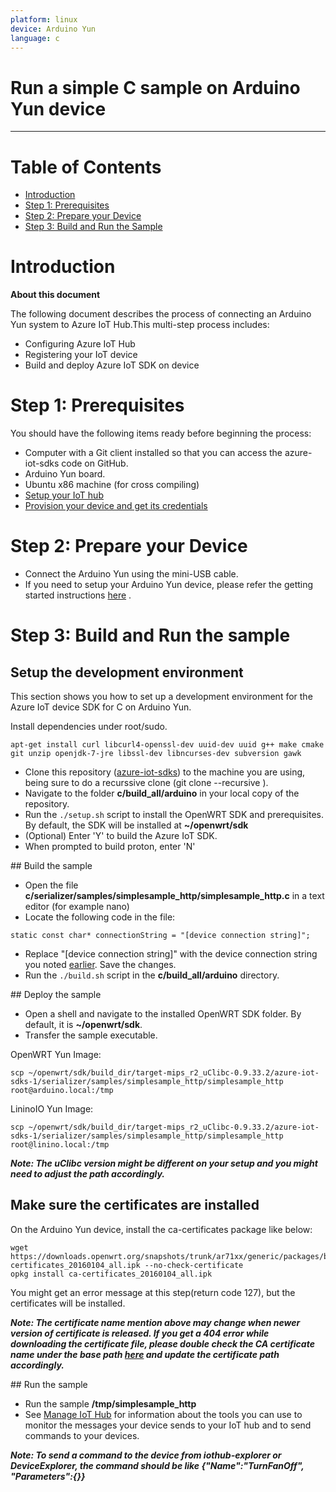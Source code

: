 ```yaml
---
platform: linux
device: Arduino Yun
language: c
---
```


Run a simple C sample on Arduino Yun device
===
---

# Table of Contents

-   [Introduction](#Introduction)
-   [Step 1: Prerequisites](#Step-1-Prerequisites)
-   [Step 2: Prepare your Device](#Step-2-PrepareDevice)
-   [Step 3: Build and Run the Sample](#Step-3-Build)

<a name="Introduction"></a>
# Introduction

**About this document**

The following document describes the process of connecting an Arduino Yun system to Azure IoT Hub.This multi-step process includes:
-   Configuring Azure IoT Hub
-   Registering your IoT device
-   Build and deploy Azure IoT SDK on device

<a name="Step-1-Prerequisites"></a>
# Step 1: Prerequisites

You should have the following items ready before beginning the process:
-   Computer with a Git client installed so that you can access the azure-iot-sdks code on GitHub.
  - Arduino Yun board.
  - Ubuntu x86 machine (for cross compiling) 
-   [Setup your IoT hub](../setup_iothub.md) 
-   [Provision your device and get its credentials](../manage_iot_hub.md)

<a name="Step-2-PrepareDevice"></a>
# Step 2: Prepare your Device
-  Connect the Arduino Yun using the mini-USB cable.
-  If you need to setup your Arduino Yun device, please refer the getting started instructions [here](<https://www.arduino.cc/en/Guide/ArduinoYun>) .

<a name="Step-3-Build"></a>
# Step 3: Build and Run the sample

## Setup the development environment

This section shows you how to set up a development environment for the Azure IoT device SDK for C on Arduino Yun.

Install dependencies under root/sudo. 

``` 
apt-get install curl libcurl4-openssl-dev uuid-dev uuid g++ make cmake git unzip openjdk-7-jre libssl-dev libncurses-dev subversion gawk
```

- Clone this repository ([azure-iot-sdks](https://github.com/Azure/azure-iot-sdks)) to the machine you are using, being sure to do a recurssive clone (git clone --recursive <repo url>).
- Navigate to the folder **c/build_all/arduino** in your local copy of the repository.
- Run the `./setup.sh` script to install the OpenWRT SDK and prerequisites. By default, the SDK will be installed at **~/openwrt/sdk**
- (Optional) Enter 'Y' to build the Azure IoT SDK.
- When prompted to build proton, enter 'N'

 <a name="build"/>
## Build the sample

- Open the file **c/serializer/samples/simplesample_http/simplesample_http.c** in a text editor (for example nano)
- Locate the following code in the file:
```
static const char* connectionString = "[device connection string]";
```
- Replace "[device connection string]" with the device connection string you noted [earlier](#beforebegin). Save the changes.
- Run the `./build.sh` script in the **c/build_all/arduino** directory.   

<a name="deploy"/>
## Deploy the sample

- Open a shell and navigate to the installed OpenWRT SDK folder. By default, it is **~/openwrt/sdk**.
- Transfer the sample executable.

OpenWRT Yun Image:

```
scp ~/openwrt/sdk/build_dir/target-mips_r2_uClibc-0.9.33.2/azure-iot-sdks-1/serializer/samples/simplesample_http/simplesample_http root@arduino.local:/tmp
```

LininoIO Yun Image:

```
scp ~/openwrt/sdk/build_dir/target-mips_r2_uClibc-0.9.33.2/azure-iot-sdks-1/serializer/samples/simplesample_http/simplesample_http root@linino.local:/tmp
```

***Note: The uClibc version might be different on your setup and you might need to adjust the path accordingly.***

## Make sure the certificates are installed

On the Arduino Yun device, install the ca-certificates package like below:

```
wget https://downloads.openwrt.org/snapshots/trunk/ar71xx/generic/packages/base/ca-certificates_20160104_all.ipk --no-check-certificate
opkg install ca-certificates_20160104_all.ipk
```
You might get an error message at this step(return code 127), but the certificates will be installed.

***Note: The certificate name mention above may change when newer version of certificate is released. If you get a 404 error while downloading the certificate file, please double check the CA certificate name under the base path [here](https://downloads.openwrt.org/snapshots/trunk/ar71xx/generic/packages/base) and update the certificate path accordingly.***

<a name="run"/>
## Run the sample

- Run the sample **/tmp/simplesample_http**
- See [Manage IoT Hub][lnk-manage-iothub] for information about the tools you can use to monitor the messages your device sends to your IoT hub and to send commands to your devices.

***Note: To send a command to the device from iothub-explorer or DeviceExplorer, the command should be like {"Name":"TurnFanOff", "Parameters":{}}***

[setup-devbox-linux]: ../../c/doc/devbox_setup.md
[setup-iothub]: ../setup_iothub.md
[lnk-manage-iothub]: ../manage_iot_hub.md

